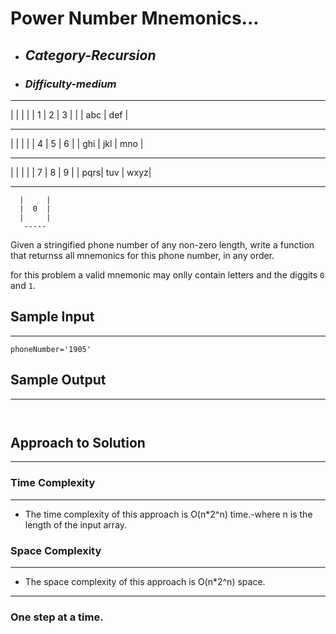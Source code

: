 # Power Number Mnemonics...

- ## **_Category-Recursion_**
- ### **_Difficulty-medium_**

 ----- ----- -----
|     |     |     |
|  1  |  2  |  3  |
|     | abc | def |
 ----- ----- -----
|     |     |     |
|  4  |  5  |  6  |
| ghi | jkl | mno |
 ----- ----- -----
|     |     |     |
|  7  |  8  |  9  |
| pqrs| tuv | wxyz|
 ----- ----- -----
      |     |     
      |  0  |     
      |     |    
       ----- 

Given a stringified phone number of any non-zero length, write a function that returnss all mnemonics for this phone number, in any order.

for this problem a valid mnemonic may onlly contain letters and the diggits `0` and `1`.


## Sample Input

---

```
phoneNumber='1905'
```

## Sample Output

---

```
 
```

## Approach to Solution

---

### Time Complexity

---

- The time complexity of this approach is O(n\*2^n) time.-where n is the length of the input array.

### Space Complexity

---

- The space complexity of this approach is O(n\*2^n) space.

---

### One step at a time.
